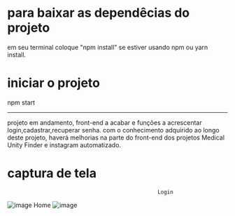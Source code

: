 # para baixar as dependêcias do projeto

em seu terminal coloque "npm install" se estiver usando npm ou yarn install.

# iniciar o projeto

npm start

---
projeto em andamento, front-end a acabar e funções a acrescentar
login,cadastrar,recuperar senha.
com o conhecimento adquirido ao longo deste projeto, haverá melhorias na parte do front-end dos projetos Medical Unity Finder e instagram automatizado.

# captura de tela
                                                    Login
![image](https://user-images.githubusercontent.com/63307185/136856910-b075fc4b-f902-40b4-9cd9-5d2823361368.png)
                                                    Home
![image](https://user-images.githubusercontent.com/63307185/136857146-edcd7008-9c53-4326-8200-39b9d50d5e66.png)


